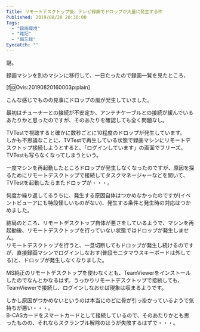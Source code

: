 ```yaml
---
Title: リモートデスクトップ後、テレビ録画でドロップが大量に発生する件
Published: 2019/08/20 20:30:00
Tags:
  - "録画環境"
  - "雑記"
  - "備忘録"
Eyecatch: ""
---
```

謎。  

録画マシンを別のマシンに移行して、一日たったので録画一覧を見たところ、

[f:id:Ovis:20190820160003p:plain]

こんな感じでものの見事にドロップの嵐が発生していました。  

<!-- more -->

最初はチューナーとの接続が不安定か、アンテナケーブルとの接続が緩んでいるあたりかと思ったのですが、そのあたりを確認しても全く問題なし。  

TVTestで視聴すると確かに数秒ごとに10程度のドロップが発生しています。  
しかも不思議なことに、TVTestで再生している状態で録画マシンにリモートデスクトップ接続しようとすると、「ログインしています」の画面でフリーズ。TVTestも写らなくなってしまうという。  

一度マシンを再起動したところドロップが発生しなくなったのですが、原因を探るためにリモートデスクトップで接続してタスクマネージャーなどを開いて、TVTestを起動したらまたドロップが・・・。  

何度か繰り返してるうちに、発生する原因自体はつかめなかったのですが(イベントビューアにも特段怪しいものがない)、発生する条件と発生時の対応はつかめました。  

結局のところ、リモートデスクトップ自体が悪さをしているようで、マシンを再起動後、リモートデスクトップを行っていない状態ではドロップが発生しません。  
リモートデスクトップを行うと、一旦切断してもドロップが発生し続けるのですが、直接録画マシンでログインしなおす(普段モニタマウスキーボードは外してる)と、ドロップが発生しなくなりました。  

MS純正のリモートデスクトップを使わなくとも、TeamViewerをインストールしたのでなんとかなるはず。うっかりリモートデスクトップで接続しても、TeamViewerで接続し、ログインしなおせば現象は収まるようです。  

しかし原因がつかめないというのは本当にのどに骨が引っ掛かっているようで気持ちが悪い・・・。  
B-CASカードをスマートカードとして接続しているので、そのあたりかとも思ったものの、それならスクランブル解除のほうが失敗するはずで・・・。

